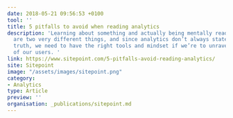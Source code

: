 ```yaml
---
date: 2018-05-21 09:56:53 +0100
tool: ''
title: 5 pitfalls to avoid when reading analytics
description: 'Learning about something and actually being mentally ready to do it
  are two very different things, and since analytics don’t always state the objective
  truth, we need to have the right tools and mindset if we’re to unravel the mysteries
  of our users. '
link: https://www.sitepoint.com/5-pitfalls-avoid-reading-analytics/
site: Sitepoint
image: "/assets/images/sitepoint.png"
category:
- Analytics
type: Article
preview: ''
organisation: _publications/sitepoint.md
---
```

